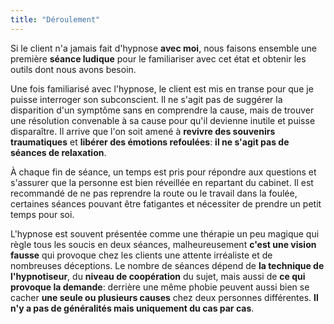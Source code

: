```yaml
---
title: "Déroulement"
---
```

Si le client n'a jamais fait d'hypnose **avec moi**,
nous faisons ensemble une première **séance ludique** pour le familiariser avec cet état et obtenir les outils dont nous avons besoin.

Une fois familiarisé avec l'hypnose,
le client est mis en transe pour que je puisse interroger son subconscient.
Il ne s'agit pas de suggérer la disparition d'un symptôme sans en comprendre la cause,
mais de trouver une résolution convenable à sa cause pour qu'il devienne inutile et puisse disparaître.
Il arrive que l'on soit amené à **revivre des souvenirs traumatiques** et **libérer des émotions refoulées**:
<strong class="notice">il ne s'agit pas de séances de relaxation</strong>.

À chaque fin de séance,
un temps est pris pour répondre aux questions et s'assurer que la personne est bien réveillée en repartant du cabinet.
Il est recommandé de ne pas reprendre la route ou le travail dans la foulée,
certaines séances pouvant être fatigantes et nécessiter de prendre un petit temps pour soi.

L'hypnose est souvent présentée comme une thérapie un peu magique qui règle tous les soucis en deux séances,
malheureusement **c'est une vision fausse** qui provoque chez les clients une attente irréaliste et de nombreuses déceptions.
Le nombre de séances dépend de **la technique de l'hypnotiseur**,
du **niveau de coopération** du sujet,
mais aussi de **ce qui provoque la demande**:
derrière une même phobie peuvent aussi bien se cacher **une seule ou plusieurs causes**
chez deux personnes différentes.
**Il n'y a pas de généralités mais uniquement du cas par cas**.
